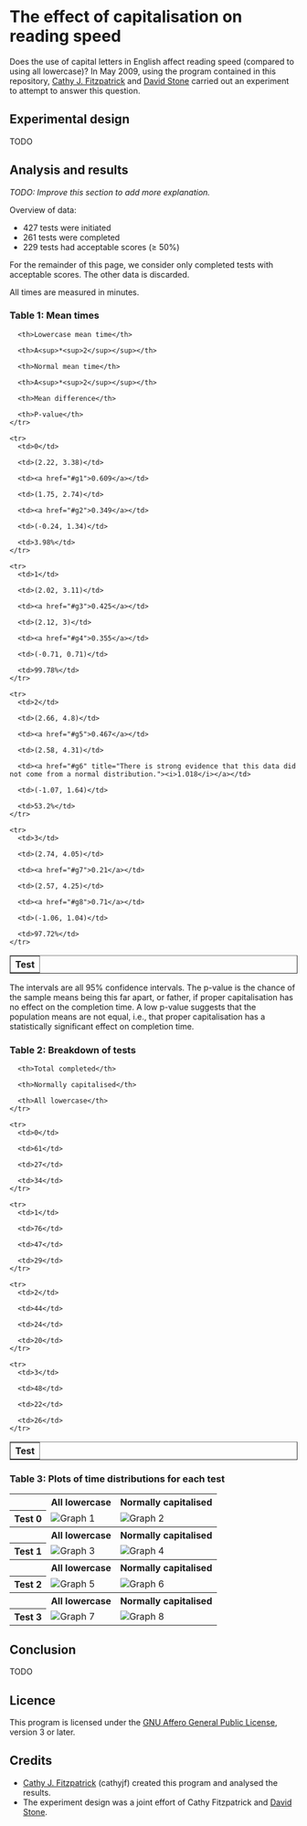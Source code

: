 # The effect of capitalisation on reading speed

Does the use of capital letters in English affect reading speed (compared to
using all lowercase)? In May 2009, using the program contained in this
repository, [Cathy J. Fitzpatrick][cathyjf] and [David Stone][doublewise] carried
out an experiment to attempt to answer this question.

## Experimental design

TODO

## Analysis and results

_TODO: Improve this section to add more explanation._

Overview of data:

+ 427 tests were initiated
+ 261 tests were completed
+ 229 tests had acceptable scores (≥ 50%)

For the remainder of this page, we consider only completed tests with acceptable scores.
The other data is discarded.

All times are measured in minutes.

### Table 1: Mean times

<table border="1">
  <tbody>
    <tr>
      <th>Test</th>

      <th>Lowercase mean time</th>

      <th>A<sup>*<sup>2</sup></sup></th>

      <th>Normal mean time</th>

      <th>A<sup>*<sup>2</sup></sup></th>

      <th>Mean difference</th>

      <th>P-value</th>
    </tr>

    <tr>
      <td>0</td>

      <td>(2.22, 3.38)</td>

      <td><a href="#g1">0.609</a></td>

      <td>(1.75, 2.74)</td>

      <td><a href="#g2">0.349</a></td>

      <td>(-0.24, 1.34)</td>

      <td>3.98%</td>
    </tr>

    <tr>
      <td>1</td>

      <td>(2.02, 3.11)</td>

      <td><a href="#g3">0.425</a></td>

      <td>(2.12, 3)</td>

      <td><a href="#g4">0.355</a></td>

      <td>(-0.71, 0.71)</td>

      <td>99.78%</td>
    </tr>

    <tr>
      <td>2</td>

      <td>(2.66, 4.8)</td>

      <td><a href="#g5">0.467</a></td>

      <td>(2.58, 4.31)</td>

      <td><a href="#g6" title="There is strong evidence that this data did not come from a normal distribution."><i>1.018</i></a></td>

      <td>(-1.07, 1.64)</td>

      <td>53.2%</td>
    </tr>

    <tr>
      <td>3</td>

      <td>(2.74, 4.05)</td>

      <td><a href="#g7">0.21</a></td>

      <td>(2.57, 4.25)</td>

      <td><a href="#g8">0.71</a></td>

      <td>(-1.06, 1.04)</td>

      <td>97.72%</td>
    </tr>
  </tbody>
</table>

The intervals are all 95% confidence intervals. The p-value is the chance of the sample means
being this far apart, or father, if proper capitalisation has no effect on the completion time. A
low p-value suggests that the population means are not equal, i.e., that proper capitalisation
has a statistically significant effect on completion time.

### Table 2: Breakdown of tests

<table border="1">
  <tbody>
    <tr>
      <th>Test</th>

      <th>Total completed</th>

      <th>Normally capitalised</th>

      <th>All lowercase</th>
    </tr>

    <tr>
      <td>0</td>

      <td>61</td>

      <td>27</td>

      <td>34</td>
    </tr>

    <tr>
      <td>1</td>

      <td>76</td>

      <td>47</td>

      <td>29</td>
    </tr>

    <tr>
      <td>2</td>

      <td>44</td>

      <td>24</td>

      <td>20</td>
    </tr>

    <tr>
      <td>3</td>

      <td>48</td>

      <td>22</td>

      <td>26</td>
    </tr>
  </tbody>
</table>

### Table 3: Plots of time distributions for each test

<table>
<tr>
  <th></th>
  <th scope="col">All lowercase</th>
  <th scope="col">Normally capitalised</th>
</tr>
<tr>
  <th scope="row">Test 0</th>
  <td>
    <a name="g1"></a>
    <img src="https://raw.github.com/cathyjf/CapitalisationExperiment/master/raw/graph1.png" alt="Graph 1" title="Times for all lowercase version of test 0" />
  </td>
  <td>
    <a name="g2"></a>
    <img src="https://raw.github.com/cathyjf/CapitalisationExperiment/master/raw/graph2.png" alt="Graph 2" title="Times for normally capitalised version of test 0" />
  </td>
</tr>
<tr>
  <th></th>
  <th scope="col">All lowercase</th>
  <th scope="col">Normally capitalised</th>
</tr>
<tr>
  <th scope="row">Test 1</th>
  <td>
    <a name="g3"></a>
    <img src="https://raw.github.com/cathyjf/CapitalisationExperiment/master/raw/graph3.png" alt="Graph 3" title="Times for all lowercase version of test 1" />
  </td>
  <td>
    <a name="g4"></a>
    <img src="https://raw.github.com/cathyjf/CapitalisationExperiment/master/raw/graph4.png" alt="Graph 4" title="Times for normally capitalised version of test 1" />
  </td>
</tr>
<tr>
  <th></th>
  <th scope="col">All lowercase</th>
  <th scope="col">Normally capitalised</th>
</tr>
<tr>
  <th scope="row">Test 2</th>
  <td>
    <a name="g5"></a>
    <img src="https://raw.github.com/cathyjf/CapitalisationExperiment/master/raw/graph5.png" alt="Graph 5" title="Times for all lowercase version of test 2" />
  </td>
  <td>
    <a name="g6"></a>
    <img src="https://raw.github.com/cathyjf/CapitalisationExperiment/master/raw/graph6.png" alt="Graph 6" title="Times for normally capitalised version of test 2" />
  </td>
</tr>
<tr>
  <th></th>
  <th scope="col">All lowercase</th>
  <th scope="col">Normally capitalised</th>
</tr>
<tr>
  <th scope="row">Test 3</th>
  <td>
    <a name="g7"></a>
    <img src="https://raw.github.com/cathyjf/CapitalisationExperiment/master/raw/graph7.png" alt="Graph 7" title="Times for all lowercase version of test 3" />
  </td>
  <td>
    <a name="g8"></a>
    <img src="https://raw.github.com/cathyjf/CapitalisationExperiment/master/raw/graph8.png" alt="Graph 8" title="Times for normally capitalised version of test 3" />
  </td>
</tr>
</table>

## Conclusion

TODO

## Licence

This program is licensed under the [GNU Affero General Public License][agpl3],
version 3 or later.

## Credits

+ [Cathy J. Fitzpatrick][cathyjf] (cathyjf) created this program and
  analysed the results.
+ The experiment design was a joint effort of Cathy Fitzpatrick and
  [David Stone][doublewise].

[agpl3]: http://www.fsf.org/licensing/licenses/agpl-3.0.html
[cathyjf]: https://cathyjf.com
[doublewise]: http://doublewise.net
